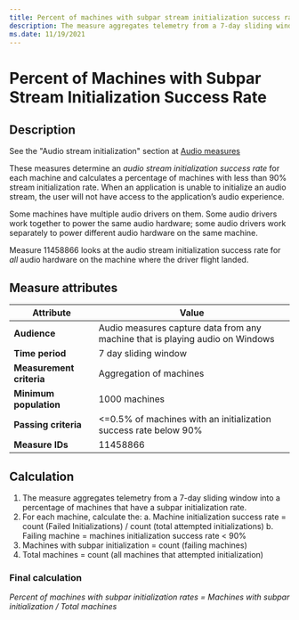 ```yaml
---
title: Percent of machines with subpar stream initialization success rate
description: The measure aggregates telemetry from a 7-day sliding window into a percentage of machines that have a subpar initialization rate
ms.date: 11/19/2021
---
```


# Percent of Machines with Subpar Stream Initialization Success Rate

## Description

See the "Audio stream initialization" section at [Audio measures](audio-measures.md)

These measures determine an *audio stream initialization success rate* for each machine and calculates a percentage of machines with less than 90% stream initialization rate. When an application is unable to initialize an audio stream, the user will not have access to the application’s audio experience.

Some machines have multiple audio drivers on them. Some audio drivers work together to power the same audio hardware; some audio drivers work separately to power different audio hardware on the same machine.

Measure 11458866 looks at the audio stream initialization success rate for *all* audio hardware on the machine where the driver flight landed.

## Measure attributes

|Attribute|Value|
|----|----|
|**Audience**|Audio measures capture data from any machine that is playing audio on Windows|
|**Time period**|7 day sliding window|
|**Measurement criteria**|Aggregation of machines|
|**Minimum population**|1000 machines|
|**Passing criteria**|<=0.5% of machines with an initialization success rate below 90%|
|**Measure IDs**|11458866|

## Calculation

1.	The measure aggregates telemetry from a 7-day sliding window into a percentage of machines that have a subpar initialization rate.
2.	For each machine, calculate the:
    a.	Machine initialization success rate = count (Failed Initializations) / count (total attempted initializations)
    b.	Failing machine = machines initialization success rate < 90%
3.	Machines  with subpar initialization = count (failing machines)
4.	Total machines = count (all machines that attempted initialization)

### Final calculation

*Percent of machines with subpar initialization rates = Machines with subpar initialization / Total machines*
